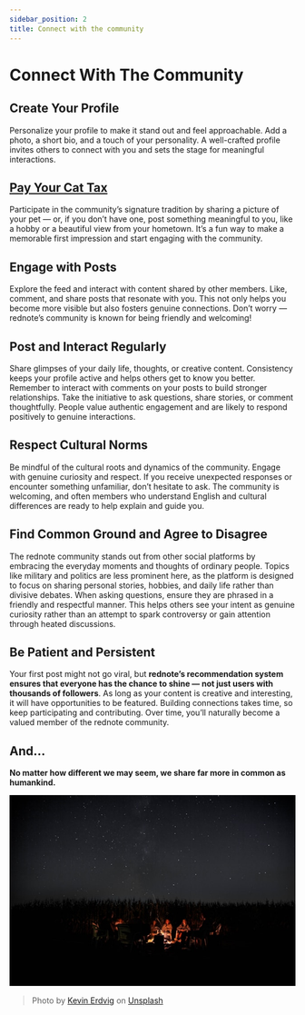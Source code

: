 ```yaml
---
sidebar_position: 2
title: Connect with the community
---
```


# Connect With The Community

## **Create Your Profile** 

Personalize your profile to make it stand out and feel approachable. Add a photo, a short bio, and a touch of your personality. A well-crafted profile invites others to connect with you and sets the stage for meaningful interactions.  

## **[Pay Your Cat Tax](/docs/pay-your-cat-tax/)**  
   
Participate in the community’s signature tradition by sharing a picture of your pet — or, if you don’t have one, post something meaningful to you, like a hobby or a beautiful view from your hometown. It’s a fun way to make a memorable first impression and start engaging with the community.  

## **Engage with Posts**  
   
Explore the feed and interact with content shared by other members. Like, comment, and share posts that resonate with you. This not only helps you become more visible but also fosters genuine connections. Don’t worry — rednote’s community is known for being friendly and welcoming!  

## **Post and Interact Regularly**  

Share glimpses of your daily life, thoughts, or creative content. Consistency keeps your profile active and helps others get to know you better. Remember to interact with comments on your posts to build stronger relationships.  Take the initiative to ask questions, share stories, or comment thoughtfully. People value authentic engagement and are likely to respond positively to genuine interactions.  

## **Respect Cultural Norms**  

Be mindful of the cultural roots and dynamics of the community. Engage with genuine curiosity and respect. If you receive unexpected responses or encounter something unfamiliar, don’t hesitate to ask. The community is welcoming, and often members who understand English and cultural differences are ready to help explain and guide you.  

## **Find Common Ground and Agree to Disagree**  

The rednote community stands out from other social platforms by embracing the everyday moments and thoughts of ordinary people. Topics like military and politics are less prominent here, as the platform is designed to focus on sharing personal stories, hobbies, and daily life rather than divisive debates. When asking questions, ensure they are phrased in a friendly and respectful manner. This helps others see your intent as genuine curiosity rather than an attempt to spark controversy or gain attention through heated discussions.  

## **Be Patient and Persistent**  

Your first post might not go viral, but **rednote’s recommendation system ensures that everyone has the chance to shine — not just users with thousands of followers**. As long as your content is creative and interesting, it will have opportunities to be featured. Building connections takes time, so keep participating and contributing. Over time, you’ll naturally become a valued member of the rednote community.  

## And...

**No matter how different we may seem, we share far more in common as humankind.**

![./kevin-erdvig-k7fUP9RQj3Y-unsplash.jpg](./kevin-erdvig-k7fUP9RQj3Y-unsplash.jpg)

> Photo by <a href="https://unsplash.com/@kjerdvig?utm_content=creditCopyText&utm_medium=referral&utm_source=unsplash">Kevin Erdvig</a> on <a href="https://unsplash.com/photos/camping-under-black-sky-k7fUP9RQj3Y?utm_content=creditCopyText&utm_medium=referral&utm_source=unsplash">Unsplash</a>
      